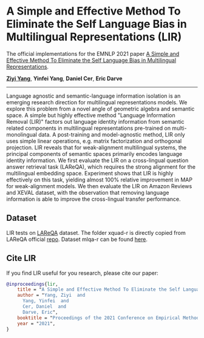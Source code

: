 # A Simple and Effective Method To Eliminate the Self Language Bias in Multilingual Representations (LIR)

The official implementations for the EMNLP 2021 paper
[A Simple and Effective Method To Eliminate the Self Language Bias in Multilingual Representations](https://arxiv.org/abs/2109.04727).

[__Ziyi Yang__](https://web.stanford.edu/~zy99/), __Yinfei Yang__, __Daniel Cer__, __Eric Darve__

-------------------------------------------------------------------------------------
Language agnostic and semantic-language information isolation is an emerging research direction for multilingual representations models. We explore this problem from a novel angle of geometric algebra and semantic space. A simple but highly effective method "Language Information Removal (LIR)" factors out language identity information from semantic related components in multilingual representations pre-trained on multi-monolingual data. A post-training and model-agnostic method, LIR only uses simple linear operations, e.g. matrix factorization and orthogonal projection. LIR reveals that for weak-alignment multilingual systems, the principal components of semantic spaces primarily encodes language identity information. We first evaluate the LIR on a cross-lingual question answer retrieval task (LAReQA), which requires the strong alignment for the multilingual embedding space. Experiment shows that LIR is highly effectively on this task, yielding almost 100% relative improvement in MAP for weak-alignment models. We then evaluate the LIR on Amazon Reviews and XEVAL dataset, with the observation that removing language information is able to improve the cross-lingual transfer performance.

## Dataset
LIR tests on [LAReQA](https://arxiv.org/abs/2004.05484) dataset. The folder xquad-r is directly copied from LAReQA official [repo](https://github.com/google-research-datasets/lareqa). Dataset mlqa-r can be found [here](https://github.com/google-research-datasets/lareqa/tree/354d67d1cd066854cdfbf5ad0e6105528976141d).

## Cite LIR
If you find LIR useful for you research, please cite our paper:
```bib
@inproceedings{lir,
    title = "A Simple and Effective Method To Eliminate the Self Language Bias in Multilingual Representations",
    author = "Yang, Ziyi  and
      Yang, Yinfei  and
      Cer, Daniel  and
      Darve, Eric",
    booktitle = "Proceedings of the 2021 Conference on Empirical Methods in Natural Language Processing (EMNLP)",
    year = "2021",
}
```
